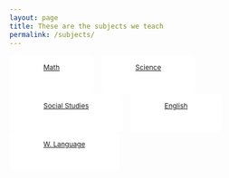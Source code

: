 ```yaml
---
layout: page
title: These are the subjects we teach
permalink: /subjects/
---
```

<html>
<style>
ul {
  display: inline;
  margin: 0;
  padding: 0;
}
ul li {display: inline-block;}
ul li:hover {background: yellow;
             color: midnightblue;}
ul li:hover ul {display: block;}
ul li ul {
  position: absolute;
  width: 200px;
  display: none;
}
ul li ul li {
  background: yellow;
  color: midnightblue;
  display: block;
}
ul li ul li a {display:block !important;}
ul li ul li:hover {background: yellow;}
.button {
   background-color: white;
   border: none;
   color: blue;
   padding: 14px 60px;
   text-align: center;
   text-decoration: none;
   display: inline-block;
   font-size: 12px;
   border-radius: 6px;
   margin-right: 10px;
   max-width: 200px;
   height: 40px;
}

</style>
<body>

<div>
  <ul>
    <li class="button">
      <a href="#">Math</a>
        <ul>
          <li><a href="#">Algebra 1</a></li>
          <li><a href="#">Algebra 2</a></li>
          <li><a href="#">Geometry</a></li>
          <li><a href="#">Pre Calculus</a></li>
          <li><a href="#">Calculus</a></li>
        </ul>
    </li>
    <li class="button">
      <a href="#">Science</a>
      <ul>
        <li><a href="#">Biology</a></li>
        <li><a href="#">Chemistry</a></li>
        <li><a href="#">Environmental Science</a></li>
      </ul>
    </li>
    <li class="button">
      <a href="#">Social Studies</a>
        <ul>
          <li><a href="#">U.S. History</a></li>
          <li><a href="#">World History</a></li>
          <li><a href="#">Government</a></li>
        </ul>
    </li>
    <li class="button">
      <a href="#">English</a>
        <ul>
          <li><a href="#">Grammer</a></li>
          <li><a href="#">Link 2</a></li>
          <li><a href="#">Link 3</a></li>
        </ul>
    </li>
    <li class="button">
      <a href="#">W. Language</a>
        <ul>
          <li><a href="#">Spanish</a></li>
          <li><a href="#">Dutch</a></li>
          <li><a href="#">Thelagu</a></li>
        </ul>
    </li>
    <li>
      
  </ul>
</div>

</body>
</html>


